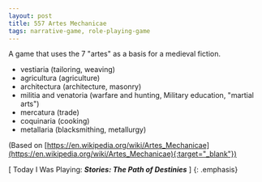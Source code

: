 ```yaml
---
layout: post
title: 557 Artes Mechanicae
tags: narrative-game, role-playing-game
---
```

A game that uses the 7 "artes" as a basis for a medieval fiction.

- vestiaria (tailoring, weaving)
- agricultura (agriculture)
- architectura (architecture, masonry)
- militia and venatoria (warfare and hunting, Military education, "martial arts")
- mercatura (trade)
- coquinaria (cooking)
- metallaria (blacksmithing, metallurgy)

(Based on [https://en.wikipedia.org/wiki/Artes_Mechanicae](https://en.wikipedia.org/wiki/Artes_Mechanicae){:target="_blank"})

[ Today I Was Playing: ***Stories: The Path of Destinies*** ]
{: .emphasis}